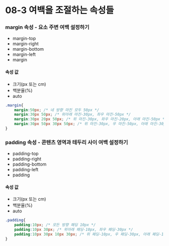 # 08-3 여백을 조절하는 속성들

### margin 속성 - 요소 주변 여백 설정하기

* margin-top
* margin-right
* margin-bottom
* margin-left
* margin

#### 속성 값

* 크기\(px 또는 cm\)
* 백분율\(%\)
* auto

```css
.margin{
    margin:50px; /* 네 방향 마진 모두 50px */
    margin:30px 50px; /* 위아래 마진-30px, 좌우 마진-50px */
    margin:30px 20px 50px; /* 위 마진-30px, 좌우 마진-20px, 아래 마진-50px */
    margin:30px 50px 30px 50px; /* 위 마진-30px, 우 마진-50px, 아래 마진-30px, 좌 마진-50px */
}
```

### padding 속성 - 콘텐츠 영역과 테두리 사이 여백 설정하기

* padding-top
* padding-right
* padding-bottom
* padding-left
* padding

#### 속성 값

* 크기\(px 또는 cm\)
* 백분율\(%\)
* auto

```css
.padding{
    padding:10px; /* 모든 방향 패딩 10px */
    padding:10px 30px; /* 위아래 패딩-10px, 좌우 패딩-30px */
    padding:10px 30px 10px 30px; /* 위 패딩-10px, 우 패딩-30px, 아래 패딩-10px, 좌 패딩-30px */
}
```



